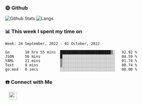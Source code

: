 

<h3> 🌞 Github</h3>

![Github Stats](https://github-readme-stats-beta-lovat.vercel.app/api?username=QiuYukang&count_private=true&show_icons=true&hide=stars)
![Langs](https://github-readme-stats-beta-lovat.vercel.app/api/top-langs/?username=QiuYukang&count_private=true&layout=compact)

<h3> 📊 This week I spent my time on</h3>

<!--START_SECTION:waka-->
```text
Week: 24 September, 2022 - 01 October, 2022

Go       18 hrs 55 mins  ███████████████████████▒░   92.92 % 
JSON     56 mins         █░░░░░░░░░░░░░░░░░░░░░░░░   04.59 % 
YAML     21 mins         ▒░░░░░░░░░░░░░░░░░░░░░░░░   01.74 % 
Text     9 mins          ▒░░░░░░░░░░░░░░░░░░░░░░░░   00.74 % 
go.mod   0 secs          ░░░░░░░░░░░░░░░░░░░░░░░░░   00.00 % 
```
<!--END_SECTION:waka-->

<!--
<h3>🛠 Tech Stack</h3>

- 💻 &nbsp; Java | C | Matlab | C++ | Python
- 🌐 &nbsp; HTML | CSS | JavaScript | Bootstrap
- 🛢  &nbsp; MySQL | Redis
- 🔧 &nbsp; NS-3 | Git | Markdown
-->

<h3> ☎️ Connect with Me </h3>
&nbsp;&nbsp;
<a href="mailto:b612n@qq.com">
  <img href="mailto:b612n@qq.com" align="center" width="26px" src="https://github.com/TheDudeThatCode/TheDudeThatCode/blob/master/Assets/Gmail.svg" />
</a>

